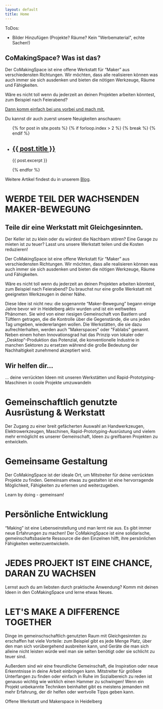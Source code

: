 ```yaml
---
layout: default
title: Home
---
```

ToDos:
* Bilder Hinzufügen (Projekte? Räume? Kein "Werbematerial", echte Sachen!)

CoMakingSpace? Was ist das?
-
Der CoMakingSpace ist eine offene Werkstatt für “Maker” aus verschiedensten Richtungen. Wir möchten, dass alle realisieren können was auch immer sie sich ausdenken und bieten die nötigen Werkzeuge, Räume und Fähigkeiten.

Wäre es nicht toll wenn du jederzeit an deinen Projekten arbeiten könntest, zum Beispiel nach Feierabend? 

[Dann komm einfach bei uns vorbei und mach mit.](/mach_mit/)

Du kannst dir auch zuerst unsere Neuigkeiten anschauen:
<ul>
  {% for post in site.posts %}
     {% if forloop.index > 2 %}
       {% break %}
     {% endif %}
    <li>
      <h2><a href="{{ post.url }}">{{ post.title }}</a></h2>
      <p>{{ post.excerpt }}</p>
    </li>
  {% endfor %}
</ul>

Weitere Artikel findest du in unserem [Blog](/blog/). 


WERDE TEIL DER WACHSENDEN MAKER-BEWEGUNG
=
Teile dir eine Werkstatt mit Gleichgesinnten.
-
Der Keller ist zu klein oder du würdest die Nachbarn stören? Eine Garage zu mieten ist zu teuer? Lasst uns unsere Werkstatt teilen und die Kosten reduzieren!

Der CoMakingSpace ist eine offene Werkstatt für “Maker” aus verschiedensten Richtungen. Wir möchten, dass alle realisieren können was auch immer sie sich ausdenken und bieten die nötigen Werkzeuge, Räume und Fähigkeiten.

Wäre es nicht toll wenn du jederzeit an deinen Projekten arbeiten könntest, zum Beispiel nach Feierabend? Du brauchst nur eine große Werkstatt mit geeigneten Werkzeugen in deiner Nähe.




Diese Idee ist nicht neu: die sogenannte “Maker-Bewegung” begann einige Jahre bevor wir in Heidelberg aktiv wurden und ist ein weltweites Phänomen. Sie wird von einer riesigen Gemeinschaft von Bastlern und Tüftlern getragen, die die Kontrolle über die Gegenstände, die uns jeden Tag umgeben, wiedererlangen wollen. Die Werkstätten, die sie dazu aufrechterhalten, werden auch "Makerspaces" oder "Fablabs" genannt. Neben einem hohen Innovationsgrad hat das Prinzip von lokaler oder „Desktop“-Produktion das Potenzial, die konventionelle Industrie in manchen Sektoren zu ersetzen während die große Bedeutung der Nachhaltigkeit zunehmend akzeptiert wird.

Wir helfen dir...
-
... deine verrückten Ideen mit unseren Werkstätten und Rapid-Prototyping-Maschinen in coole Projekte umzuwandeln

Gemeinschaftlich genutzte Ausrüstung & Werkstatt
=

Der Zugang zu einer breit gefächerten Auswahl an Handwerkzeugen, Elektrowerkzeugen, Maschinen, Rapid-Prototyping-Ausrüstung und vielem mehr ermöglicht es unserer Gemeinschaft, Ideen zu greifbaren Projekten zu entwickeln.

Gemeinsame Gestaltung
=

Der CoMakingSpace ist der ideale Ort, um Mitstreiter für deine verrückten Projekte zu finden. Gemeinsam etwas zu gestalten ist eine hervorragende Möglichkeit, Fähigkeiten zu erlernen und weiterzugeben.

Learn by doing - gemeinsam!

Persönliche Entwicklung
=

“Making” ist eine Lebenseinstellung und man lernt nie aus. Es gibt immer neue Erfahrungen zu machen! Der CoMakingSpace ist eine solidarische, gemeinschaftsbasierte Ressource die den Einzelnen hilft, ihre persönlichen Fähigkeiten weiterzuentwickeln.

JEDES PROJEKT IST EINE CHANCE, DARAN ZU WACHSEN
=

Lernst auch du am liebsten durch praktische Anwendung?
Komm mit deinen Ideen in den CoMakingSpace und lerne etwas Neues.

LET'S MAKE A DIFFERENCE TOGETHER
=

Dinge im gemeinschschaftlich genutzten Raum mit Gleichgesinnten zu erschaffen hat viele Vorteile: zum Beispiel gibt es jede Menge Platz, über den man sich vorübergehend ausbreiten kann, und Geräte die man sich alleine nicht leisten würde weil man sie selten benötigt oder sie schlicht zu teuer sind.

Außerdem sind wir eine freundliche Gemeinschaft, die Inspiration oder neue Erkenntnisse in deine Arbeit einbringen kann. Mitstreiter für größere Unterfangen zu finden oder einfach in Ruhe im Sozialbereich zu reden ist genauso wichtig wie wirklich einen Hammer zu schwingen! Wenn ein Projekt unbekannte Techniken beinhaltet gibt es meistens jemanden mit mehr Erfahrung, der dir helfen oder wertvolle Tipps geben kann.

Offene Werkstatt und Makerspace in Heidelberg